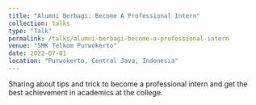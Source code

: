 ```yaml
---
title: "Alumni Berbagi: Become A Professional Intern"
collection: talks
type: "Talk"
permalink: /talks/alumni-berbagi-become-a-professional-intern
venue: "SMK Telkom Purwokerto"
date: 2022-07-01
location: "Purwokerto, Central Java, Indonesia"
---
```


Sharing about tips and trick to become a professional intern and get the best achievement in academics at the college.
